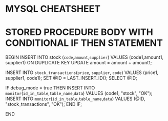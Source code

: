 # MYSQL CHEATSHEET



# STORED PROCEDURE BODY WITH CONDITIONAL IF THEN STATEMENT

BEGIN
INSERT INTO stock
    (`code`,`amount`,`supplier`)
VALUES
    (code1,amount1, supplier1)
ON DUPLICATE KEY UPDATE
	amount = amount + amount1;

INSERT INTO `stock_transactions`(`price`, `supplier`, `code`) VALUES (price1, supplier1, code1);
SET @ID = LAST_INSERT_ID();
SELECT @ID;

IF debug_mode = true THEN
	INSERT INTO `monitor`(`id_in_table`,`table_name`,`data`) VALUES 		(code1, "stock", "OK");
    INSERT INTO `monitor`(`id_in_table`,`table_name`,`data`) VALUES 		(@ID, "stock_transactions", "OK");
END IF;

END
